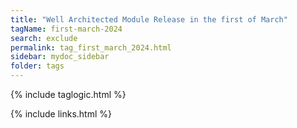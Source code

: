 ```yaml
---
title: "Well Architected Module Release in the first of March"
tagName: first-march-2024
search: exclude
permalink: tag_first_march_2024.html
sidebar: mydoc_sidebar
folder: tags
---
```

{% include taglogic.html %}

{% include links.html %}
